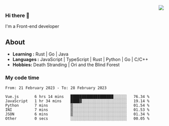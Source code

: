 <img align='right' src="https://github-readme-stats.vercel.app/api?username=strugglebak&show_icons=true">

### Hi there 👋

I'm a Front-end developer

## About

-  **Learning :** Rust | Go | Java
-  **Languages :** JavaScript | TypeScript | Rust | Python | Go | C/C++
-  **Hobbies:** Death Stranding | Ori and the Blind Forest

### My code time

<!--START_SECTION:waka-->

```text
From: 21 February 2023 - To: 28 February 2023

Vue.js       6 hrs 14 mins   ███████████████████░░░░░░   76.34 %
JavaScript   1 hr 34 mins    ████▓░░░░░░░░░░░░░░░░░░░░   19.14 %
Python       7 mins          ▒░░░░░░░░░░░░░░░░░░░░░░░░   01.54 %
INI          7 mins          ▒░░░░░░░░░░░░░░░░░░░░░░░░   01.53 %
JSON         6 mins          ▒░░░░░░░░░░░░░░░░░░░░░░░░   01.34 %
Other        0 secs          ░░░░░░░░░░░░░░░░░░░░░░░░░   00.05 %
```

<!--END_SECTION:waka-->
